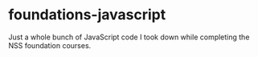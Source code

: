 # foundations-javascript

Just a whole bunch of JavaScript code I took down while completing the NSS foundation courses.


